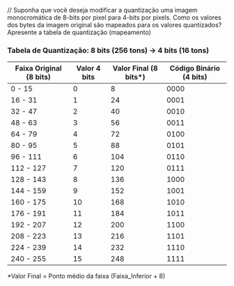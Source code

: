 // Suponha que você deseja modificar a quantização uma imagem monocromática de 8-bits por pixel para 4-bits por pixels. Como os valores dos bytes da imagem original são mapeados para os valores quantizados? Apresente a tabela de quantização (mapeamento)

### Tabela de Quantização: 8 bits (256 tons) → 4 bits (16 tons)

| Faixa Original (8 bits) | Valor 4 bits | Valor Final (8 bits*) | Código Binário (4 bits) |
|-------------------------|--------------|-----------------------|-------------------------|
| 0 - 15                  | 0            | 8                     | 0000                    |
| 16 - 31                 | 1            | 24                    | 0001                    |
| 32 - 47                 | 2            | 40                    | 0010                    |
| 48 - 63                 | 3            | 56                    | 0011                    |
| 64 - 79                 | 4            | 72                    | 0100                    |
| 80 - 95                 | 5            | 88                    | 0101                    |
| 96 - 111                | 6            | 104                   | 0110                    |
| 112 - 127               | 7            | 120                   | 0111                    |
| 128 - 143               | 8            | 136                   | 1000                    |
| 144 - 159               | 9            | 152                   | 1001                    |
| 160 - 175               | 10           | 168                   | 1010                    |
| 176 - 191               | 11           | 184                   | 1011                    |
| 192 - 207               | 12           | 200                   | 1100                    |
| 208 - 223               | 13           | 216                   | 1101                    |
| 224 - 239               | 14           | 232                   | 1110                    |
| 240 - 255               | 15           | 248                   | 1111                    |

*Valor Final = Ponto médio da faixa (Faixa_Inferior + 8)
